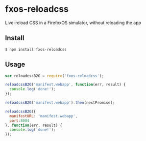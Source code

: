# fxos-reloadcss

Live-reload CSS in a FirefoxOS simulator, without reloading the app

## Install

```
$ npm install fxos-reloadcss
```

## Usage

```javascript
var reloadcssB2G = require('fxos-reloadcss');

reloadcssB2G('manifest.webapp', function(err, result) {
  console.log('done!');
});

reloadcssB2G('manifest.webapp').then(nextPromise);

reloadcssB2G({
  manifestURL: 'manifest.webapp',
  port:8004
}, function(err, result) {
  console.log('done!');
});

```
